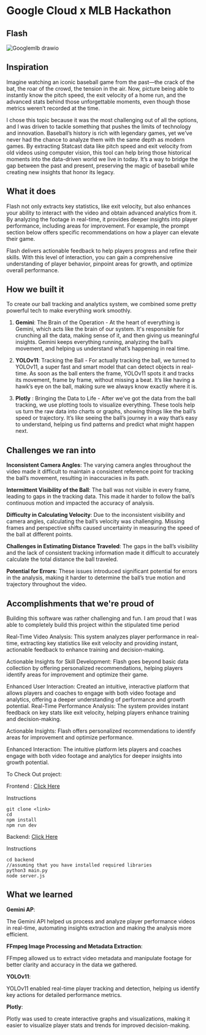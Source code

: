 # Google Cloud x MLB Hackathon
## Flash
![Googlemlb drawio](https://github.com/user-attachments/assets/9f20b48c-25eb-4ebf-ba04-921db1904ceb)
## Inspiration
Imagine watching an iconic baseball game from the past—the crack of the bat, the roar of the crowd, the tension in the air. Now, picture being able to instantly know the pitch speed, the exit velocity of a home run, and the advanced stats behind those unforgettable moments, even though those metrics weren’t recorded at the time.

I chose this topic because it was the most challenging out of all the options, and I was driven to tackle something that pushes the limits of technology and innovation. Baseball’s history is rich with legendary games, yet we’ve never had the chance to analyze them with the same depth as modern games. By extracting Statcast data like pitch speed and exit velocity from old videos using computer vision, this tool can help bring those historical moments into the data-driven world we live in today. It’s a way to bridge the gap between the past and present, preserving the magic of baseball while creating new insights that honor its legacy.


## What it does
Flash not only extracts key statistics, like exit velocity, but also enhances your ability to interact with the video and obtain advanced analytics from it. By analyzing the footage in real-time, it provides deeper insights into player performance, including areas for improvement. For example, the prompt section below offers specific recommendations on how a player can elevate their game. 

Flash delivers actionable feedback to help players progress and refine their skills. With this level of interaction, you can gain a comprehensive understanding of player behavior, pinpoint areas for growth, and optimize overall performance.

## How we built it
To create our ball tracking and analytics system, we combined some pretty powerful tech to make everything work smoothly.

1. **Gemini**: The Brain of the Operation  -
At the heart of everything is Gemini, which acts like the brain of our system. It's responsible for crunching all the data, making sense of it, and then giving us meaningful insights. Gemini keeps everything running, analyzing the ball’s movement, and helping us understand what’s happening in real time.

2. **YOLOv11**: Tracking the Ball   - 
For actually tracking the ball, we turned to YOLOv11, a super fast and smart model that can detect objects in real-time. As soon as the ball enters the frame, YOLOv11 spots it and tracks its movement, frame by frame, without missing a beat. It’s like having a hawk’s eye on the ball, making sure we always know exactly where it is.

3. **Plotly** : Bringing the Data to Life  -
After we’ve got the data from the ball tracking, we use plotting tools to visualize everything. These tools help us turn the raw data into charts or graphs, showing things like the ball’s speed or trajectory. It’s like seeing the ball’s journey in a way that’s easy to understand, helping us find patterns and predict what might happen next.


## Challenges we ran into
**Inconsistent Camera Angles**: The varying camera angles throughout the video made it difficult to maintain a consistent reference point for tracking the ball’s movement, resulting in inaccuracies in its path.

**Intermittent Visibility of the Ball**: The ball was not visible in every frame, leading to gaps in the tracking data. This made it harder to follow the ball’s continuous motion and impacted the accuracy of analysis.

**Difficulty in Calculating Velocity**: Due to the inconsistent visibility and camera angles, calculating the ball’s velocity was challenging. Missing frames and perspective shifts caused uncertainty in measuring the speed of the ball at different points.

**Challenges in Estimating Distance Traveled**: The gaps in the ball’s visibility and the lack of consistent tracking information made it difficult to accurately calculate the total distance the ball traveled.

**Potential for Errors**: These issues introduced significant potential for errors in the analysis, making it harder to determine the ball’s true motion and trajectory throughout the video.
## Accomplishments that we're proud of
Building this software was rather challenging and fun. I am proud that I was able to completely build this project within the stipulated time period

Real-Time Video Analysis: This system analyzes player performance in real-time, extracting key statistics like exit velocity and providing instant, actionable feedback to enhance training and decision-making.

Actionable Insights for Skill Development: Flash goes beyond basic data collection by offering personalized recommendations, helping players identify areas for improvement and optimize their game.

Enhanced User Interaction: Created an intuitive, interactive platform that allows players and coaches to engage with both video footage and analytics, offering a deeper understanding of performance and growth potential.
Real-Time Performance Analysis: The system provides instant feedback on key stats like exit velocity, helping players enhance training and decision-making.

Actionable Insights: Flash offers personalized recommendations to identify areas for improvement and optimize performance.

Enhanced Interaction: The intuitive platform lets players and coaches engage with both video footage and analytics for deeper insights into growth potential.

To Check Out project:


Frontend : [Click Here](https://github.com/N0VA06/Flash/tree/master)

Instructions
```
git clone <link>
cd
npm install 
npm run dev
```


Backend: [Click Here](https://github.com/N0VA06/Flash/tree/main)

Instructions


```
cd backend
//assuming that you have installed required libraries
python3 main.py
node server.js
```
## What we learned
**Gemini AP**:

The Gemini API helped us process and analyze player performance videos in real-time, automating insights extraction and making the analysis more efficient.

**FFmpeg Image Processing and Metadata Extraction**:

FFmpeg allowed us to extract video metadata and manipulate footage for better clarity and accuracy in the data we gathered.

**YOLOv11**:

YOLOv11 enabled real-time player tracking and detection, helping us identify key actions for detailed performance metrics.

**Plotly**:

Plotly was used to create interactive graphs and visualizations, making it easier to visualize player stats and trends for improved decision-making.
